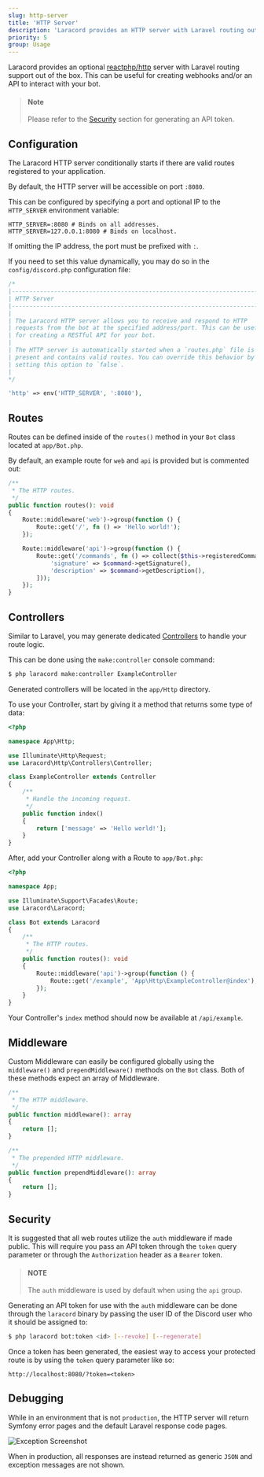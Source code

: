 ```yaml
---
slug: http-server
title: 'HTTP Server'
description: 'Laracord provides an HTTP server with Laravel routing out of the box.'
priority: 5
group: Usage
---
```


Laracord provides an optional [reactphp/http](https://github.com/reactphp/http) server with Laravel routing support out of the box. This can be useful for creating webhooks and/or an API to interact with your bot.

> #### Note
>
> Please refer to the [Security](#content-security) section for generating an API token.

## Configuration

The Laracord HTTP server conditionally starts if there are valid routes registered to your application.

By default, the HTTP server will be accessible on port `:8080`.

This can be configured by specifying a port and optional IP to the `HTTP_SERVER` environment variable:

```env
HTTP_SERVER=:8080 # Binds on all addresses.
HTTP_SERVER=127.0.0.1:8080 # Binds on localhost.
```

If omitting the IP address, the port must be prefixed with `:`.

If you need to set this value dynamically, you may do so in the `config/discord.php` configuration file:

```php
/*
|--------------------------------------------------------------------------
| HTTP Server
|--------------------------------------------------------------------------
|
| The Laracord HTTP server allows you to receive and respond to HTTP
| requests from the bot at the specified address/port. This can be useful
| for creating a RESTful API for your bot.
|
| The HTTP server is automatically started when a `routes.php` file is
| present and contains valid routes. You can override this behavior by
| setting this option to `false`.
|
*/

'http' => env('HTTP_SERVER', ':8080'),
```

## Routes

Routes can be defined inside of the `routes()` method in your `Bot` class located at `app/Bot.php`.

By default, an example route for `web` and `api` is provided but is commented out:

```php
/**
 * The HTTP routes.
 */
public function routes(): void
{
    Route::middleware('web')->group(function () {
        Route::get('/', fn () => 'Hello world!');
    });

    Route::middleware('api')->group(function () {
        Route::get('/commands', fn () => collect($this->registeredCommands)->map(fn ($command) => [
            'signature' => $command->getSignature(),
            'description' => $command->getDescription(),
        ]));
    });
}
```

## Controllers

Similar to Laravel, you may generate dedicated [Controllers](https://laravel.com/docs/11.x/controllers) to handle your route logic.

This can be done using the `make:controller` console command:

```sh
$ php laracord make:controller ExampleController
```

Generated controllers will be located in the `app/Http` directory.

To use your Controller, start by giving it a method that returns some type of data:

```php
<?php

namespace App\Http;

use Illuminate\Http\Request;
use Laracord\Http\Controllers\Controller;

class ExampleController extends Controller
{
    /**
     * Handle the incoming request.
     */
    public function index()
    {
        return ['message' => 'Hello world!'];
    }
}
```

After, add your Controller along with a Route to `app/Bot.php`:

```php
<?php

namespace App;

use Illuminate\Support\Facades\Route;
use Laracord\Laracord;

class Bot extends Laracord
{
    /**
     * The HTTP routes.
     */
    public function routes(): void
    {
        Route::middleware('api')->group(function () {
            Route::get('/example', 'App\Http\ExampleController@index');
        });
    }
}
```

Your Controller's `index` method should now be available at `/api/example`.

## Middleware

Custom Middleware can easily be configured globally using the `middleware()` and `prependMiddleware()` methods on the `Bot` class. Both of these methods expect an array of Middleware.

```php
/**
 * The HTTP middleware.
 */
public function middleware(): array
{
    return [];
}

/**
 * The prepended HTTP middleware.
 */
public function prependMiddleware(): array
{
    return [];
}
```

## Security

It is suggested that all web routes utilize the `auth` middleware if made public. This will require you pass an API token through the `token` query parameter or through the `Authorization` header as a `Bearer` token.

> #### NOTE
>
> The `auth` middleware is used by default when using the `api` group.

Generating an API token for use with the `auth` middleware can be done through the `laracord` binary by passing the user ID of the Discord user who it should be assigned to:

```sh
$ php laracord bot:token <id> [--revoke] [--regenerate]
```

Once a token has been generated, the easiest way to access your protected route is by using the `token` query parameter like so:

```
http://localhost:8080/?token=<token>
```

## Debugging

While in an environment that is not `production`, the HTTP server will return Symfony error pages and the default Laravel response code pages.

![Exception Screenshot](/images/http-server-exception.png)

When in production, all responses are instead returned as generic `JSON` and exception messages are not shown.
